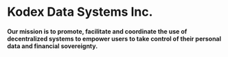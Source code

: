 # Kodex Data Systems Inc.

#### Our mission is to promote, facilitate and coordinate the use of decentralized systems to empower users to take control of their personal data and financial sovereignty.

